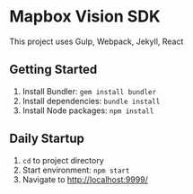 # Mapbox Vision SDK #

This project uses Gulp, Webpack, Jekyll, React

## Getting Started ##
1. Install Bundler: `gem install bundler`
2. Install dependencies: `bundle install`
3. Install Node packages: `npm install`

## Daily Startup ##
1. `cd` to project directory
2. Start environment: `npm start`
3. Navigate to [http://localhost:9999/](http://localhost:9999/)


